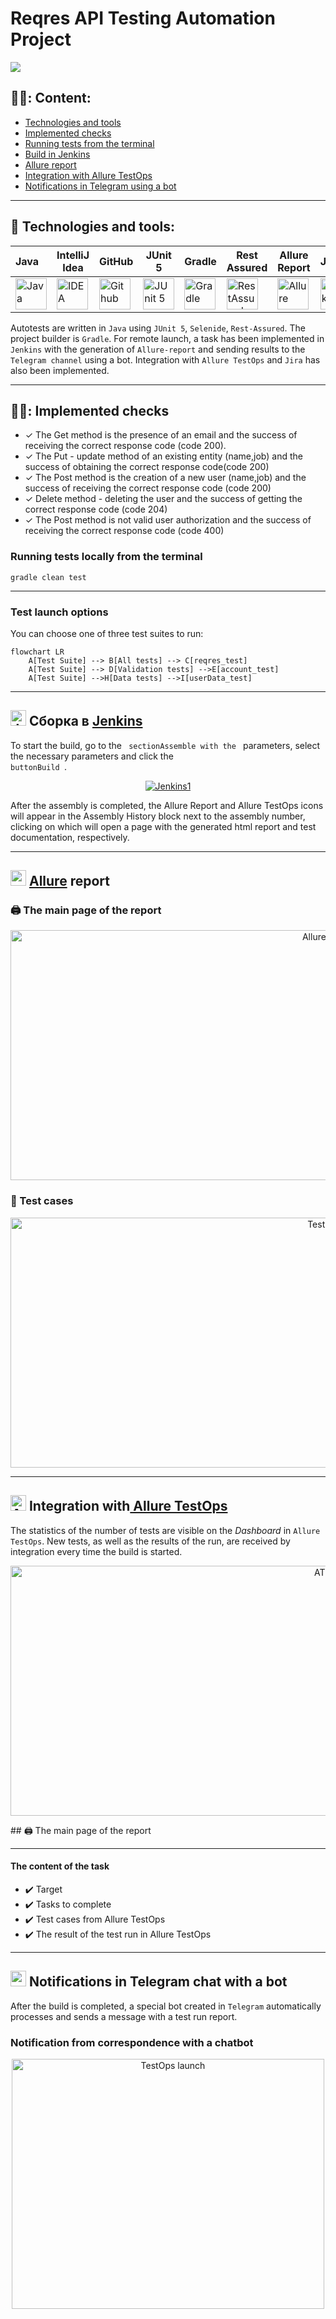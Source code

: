 # Reqres API Testing Automation Project
<img  src="media/logo/reqresin.jpg">

## :man_student:: Content:

- <a href="#tools"> Technologies and tools</a>
- <a href="#checking"> Implemented checks</a>
- <a href="#console"> Running tests from the terminal</a>
- <a href="#jenkins"> Build in Jenkins</a>
- <a href="#allureReport"> Allure report</a>
- <a href="#allure"> Integration with Allure TestOps</a> 
- <a href="#tg"> Notifications in Telegram using a bot</a>
---

<a id="tools"></a>
## 🔨 Technologies and tools:


| Java                                                                                                    | IntelliJ  <br>  Idea                                                                                              | GitHub                                                                                                    | JUnit 5                                                                                                          | Gradle                                                                                                    | Rest Assured                                                                                                        | Allure <br> Report                                                                                                        | Jenkins                                                                                                         | Jira                                                                                                                                   | Telegram                                                                                                           |                                                                                               Allure <br> TestOps |
|:--------------------------------------------------------------------------------------------------------|-------------------------------------------------------------------------------------------------------------------|-----------------------------------------------------------------------------------------------------------|------------------------------------------------------------------------------------------------------------------|-----------------------------------------------------------------------------------------------------------|---------------------------------------------------------------------------------------------------------------------|---------------------------------------------------------------------------------------------------------------------------|-----------------------------------------------------------------------------------------------------------------|----------------------------------------------------------------------------------------------------------------------------------------|--------------------------------------------------------------------------------------------------------------------|------------------------------------------------------------------------------------------------------------------:|
| <a href="https://www.java.com/"><img src="media/logo/Java.svg" width="50" height="50"  alt="Java"/></a> | <a href="https://www.jetbrains.com/idea/"><img src="media/logo/Idea.svg" width="50" height="50"  alt="IDEA"/></a> | <a href="https://github.com/"><img src="media/logo/GitHub.svg" width="50" height="50"  alt="Github"/></a> | <a href="https://junit.org/junit5/"><img src="media/logo/JUnit5.svg" width="50" height="50"  alt="JUnit 5"/></a> | <a href="https://gradle.org/"><img src="media/logo/Gradle.svg" width="50" height="50"  alt="Gradle"/></a> | <a href="https://rest-assured.io/"><img src="media/logo/rest-assured.jpg" width="50" height="50"  alt="RestAssured"/></a> | <a href="https://github.com/allure-framework"><img src="media/logo/Allure.svg" width="50" height="50"  alt="Allure"/></a> | <a href="https://www.jenkins.io/"><img src="media/logo/Jenkins.svg" width="50" height="50"  alt="Jenkins"/></a> | <a href="https://www.atlassian.com/software/jira/"><img src="media/logo/Jira.svg" width="50" height="50" alt="Java" title="Java"/></a> | <a href="https://web.telegram.org/"><img src="media/logo/Telegram.svg" width="50" height="50" alt="Telegram"/></a> | <a href="https://qameta.io/"><img src="media/logo/AllureTestOps.svg" width="50" height="50" alt="Allure_TO"/></a> |

Autotests are written in `Java` using `JUnit 5`, `Selenide`, `Rest-Assured`. The project builder is `Gradle`. For remote launch, a task has been implemented in `Jenkins` with the generation of `Allure-report` and
sending results to the `Telegram channel` using a bot. Integration with `Allure TestOps` and `Jira` has also been implemented.

---

<a id="checking"></a>
## :male_detective:: Implemented checks

- ✓ The Get method is the presence of an email and the success of receiving the correct response code (code 200).
- ✓ The Put - update method of an existing entity (name,job) and the success of obtaining the correct response code(code 200)
- ✓ The Post method is the creation of a new user (name,job) and the success of receiving the correct response code (code 200)
- ✓ Delete method - deleting the user and the success of getting the correct response code (code 204)
- ✓ The Post method is not valid user authorization and the success of receiving the correct response code (code 400)


<a id="console"></a>
### Running tests locally from the terminal
`gradle clean test`

---

### Test launch options

You can choose one of three test suites to run:

```mermaid
flowchart LR
    A[Test Suite] --> B[All tests] --> C[reqres_test]
    A[Test Suite] --> D[Validation tests] -->E[account_test]
    A[Test Suite] -->H[Data tests] -->I[userData_test]
```
---

<a id="jenkins"></a>
## <img src="media/logo/Jenkins.svg" width="25" height="25"  alt="Jenkins"/></a> Сборка в <a target="_blank" href="https://jenkins.autotests.cloud/job/zhizhkunav_restapi/"> Jenkins </a>
To start the build, go to the <code> sectionAssemble with the </code> parameters, select the necessary parameters and click the <code> buttonBuild </code>.

<p align="center">
<a href="https://jenkins.autotests.cloud/job/zhizhkunav_restapi//"><img src="media/screens/jenkins_main.PNG" alt="Jenkins1"/></a>
</p>
After the assembly is completed, the Allure Report and Allure TestOps icons will appear in the Assembly History block next to the assembly number, clicking on which will open a page with the generated html report and test documentation, respectively.

---
<a id="allureReport"></a>
## <img src="media/logo/Allure.svg" width="25" height="25"/> [Allure](https://jenkins.autotests.cloud/job/zhizhkunav_restapi/allure/) report

### 🖨️ The main page of the report

<p align="center">
<img src="media/screens/allure_auto_main.PNG" alt="Allure report" width="1000" height="400">
</p>

### 📄 Test cases

<p align="center">
<img src="media/screens/allure_auto_2.PNG" alt="Test Case" width="1000" height="400">
</p>

---
<a id="allure"></a>
## <img alt="Allure_TO" height="25" src="media/logo/AllureTestOps.svg" width="25"/> </a>Integration with<a target="_blank" href="https://allure.autotests.cloud/launch/40002/tree/648798?search=W3siaWQiOiJzdGF0dXMiLCJ0eXBlIjoidGVzdFN0YXR1c0FycmF5IiwidmFsdWUiOlsicGFzc2VkIl19XQ%3D%3D&treeId=0"> Allure TestOps</a>
The statistics of the number of tests are visible on the *Dashboard* in <code>Allure TestOps</code>. New tests, as well as the results of the run, are received by integration every time the build is started.
<p align="center">
<img src="media/screens/ATOps.PNG" alt="ATOps" width="1000" height="400">
</p>
## 🖨️ The main page of the report

---
#### The content of the task

- :heavy_check_mark: Target
- :heavy_check_mark: Tasks to complete
- :heavy_check_mark: Test cases from Allure TestOps
- :heavy_check_mark: The result of the test run in Allure TestOps

---

<a id="tg"></a>
## <img src="media/logo/Telegram.svg" width="25" height="25"/> Notifications in Telegram chat with a bot

After the build is completed, a special bot created in <code>Telegram</code> automatically processes and sends a message with a test run report.

### Notification from correspondence with a chatbot

<p align="center">
<img src="media/screens/telegram_main.png" alt="TestOps launch" width="500" height="400">
</p>

